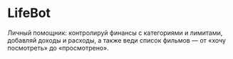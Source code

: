 # LifeBot
Личный помощник: контролируй финансы с категориями и лимитами, добавляй доходы и расходы, а также веди список фильмов — от «хочу посмотреть» до «просмотрено». 
